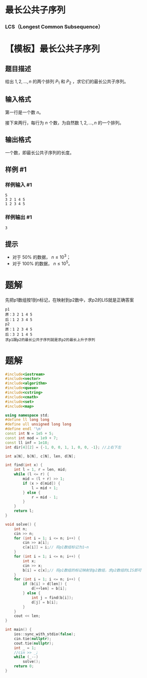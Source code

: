 # 最长公共子序列

### LCS（Longest Common Subsequence）

# 【模板】最长公共子序列

## 题目描述

给出 $1,2,\ldots,n$ 的两个排列 $P_1$ 和 $P_2$ ，求它们的最长公共子序列。

## 输入格式

第一行是一个数 $n$。

接下来两行，每行为 $n$ 个数，为自然数 $1,2,\ldots,n$ 的一个排列。

## 输出格式

一个数，即最长公共子序列的长度。

## 样例 #1

### 样例输入 #1

```
5 
3 2 1 4 5
1 2 3 4 5
```

### 样例输出 #1

```
3
```

## 提示

- 对于 $50\%$ 的数据， $n \le 10^3$；
- 对于 $100\%$ 的数据， $n \le 10^5$。

# 题解

先把p1数组按1到n标记，在映射到p2数中，求p2的LIS就是正确答案

```
p1
原：3 2 1 4 5
后：1 2 3 4 5 
p2
原：1 2 3 4 5
后：3 2 1 4 5
求p1跟p2的最长公共子序列就是求p2的最长上升子序列
```

# 题解

```c++
#include<iostream>
#include<vector>
#include<algorithm>
#include<queue>
#include<cstring>
#include<cmath>
#include<set>
#include<map>

using namespace std;
#define ll long long
#define ull unsigned long long
#define endl '\n'
const int N = 1e5 + 5;
const int mod = 1e9 + 7;
const ll inf = 1e18;
int dir[4][2] = {-1, 0, 0, 1, 1, 0, 0, -1}; //上右下左

int a[N], b[N], c[N], len, d[N];

int find(int x) {
    int l = 1, r = len, mid;
    while (l <= r) {
        mid = (l + r) >> 1;
        if (x > d[mid]) {
            l = mid + 1;
        } else {
            r = mid - 1;
        }
    }
    return l;
}

void solve() {
    int n;
    cin >> n;
    for (int i = 1; i <= n; i++) {
        cin >> a[i];
        c[a[i]] = i;// 将p1数组标记为1~n
    }
    for (int i = 1; i <= n; i++) {
        int x;
        cin >> x;
        b[i] = c[x];// 将p1数组的标记映射到p2数组，求p2数组的LIS即可
    }
    for (int i = 1; i <= n; i++) {
        if (b[i] > d[len]) {
            d[++len] = b[i];
        } else {
            int j = find(b[i]);
            d[j] = b[i];
        }
    }
    cout << len;
}

int main() {
    ios::sync_with_stdio(false);
    cin.tie(nullptr);
    cout.tie(nullptr);
    int _ = 1;
    //cin >> _;
    while (_--)
        solve();
    return 0;
}

```

